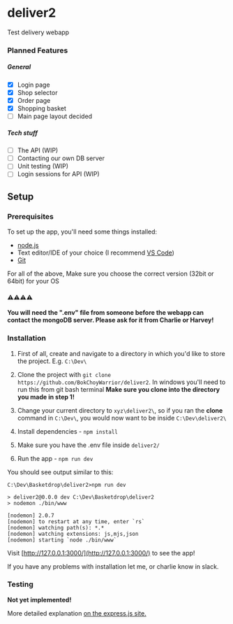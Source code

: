# deliver2
Test delivery webapp

### Planned Features
##### General
- [x] Login page
- [x] Shop selector
- [x] Order page
- [x] Shopping basket
- [ ] Main page layout decided
##### Tech stuff
- [ ] The API (WIP)
- [ ] Contacting our own DB server
- [ ] Unit testing (WIP)
- [ ] Login sessions for API (WIP)

## Setup
### Prerequisites
To set up the app, you'll need some things installed:

- [node.js](https://nodejs.org/en/)
- Text editor/IDE of your choice (I recommend [VS Code](https://code.visualstudio.com/))
- [Git](https://git-scm.com/)

For all of the above, Make sure you choose the correct version (32bit or 64bit) for your OS
#### ⚠️⚠️⚠️⚠️
**You will need the ".env" file from someone before the webapp can contact the mongoDB server. Please ask for it from Charlie or Harvey!**
### Installation

1. First of all, create and navigate to a directory in which you'd like to store the project. E.g. `C:\Dev\`

2. Clone the project with `git clone https://github.com/BokChoyWarrior/deliver2`. In windows you'll need to run this from git bash terminal **Make sure you clone into the directory you made in step 1!**

3. Change your current directory to `xyz\deliver2\`, so if you ran the **clone** command in `C:\Dev\`, you would now want to be inside `C:\Dev\deliver2\`

4. Install dependencies - `npm install`

5. Make sure you have the .env file inside `deliver2/`

6. Run the app - `npm run dev`

You should see output similar to this:
```
C:\Dev\Basketdrop\deliver2>npm run dev

> deliver2@0.0.0 dev C:\Dev\Basketdrop\deliver2
> nodemon ./bin/www

[nodemon] 2.0.7
[nodemon] to restart at any time, enter `rs`
[nodemon] watching path(s): *.*
[nodemon] watching extensions: js,mjs,json
[nodemon] starting `node ./bin/www`
```

Visit [http://127.0.0.1:3000/](http://127.0.0.1:3000/) to see the app!

If you have any problems with installation let me, or charlie know in slack.

### Testing
__Not yet implemented!__

More detailed explanation [on the express.js site.](https://expressjs.com/)